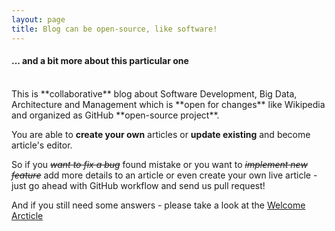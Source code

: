 ```yaml
---
layout: page
title: Blog can be open-source, like software!
---
```


#### ... and a bit more about this particular one
<br/>
This is **collaborative** blog about Software Development, Big Data, Architecture and Management which is **open for changes** like Wikipedia and organized as GitHub **open-source project**.

You are able to **create your own** articles or **update existing** and become article's editor.

So if you <s><i>want to fix a bug</i></s> found mistake or you want to <s><i>implement new feature</i></s> add more details to an article or even create your own live article - just go ahead with GitHub workflow and send us pull request!

And if you still need some answers - please take a look at the [Welcome Arcticle](https://scalable.systems/common/blog/2015/03/29/welcome.html)
